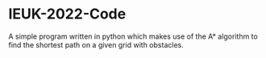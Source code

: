# IEUK-2022-Code
A simple program written in python which makes use of the A* algorithm to find the shortest path on a given grid with obstacles.
